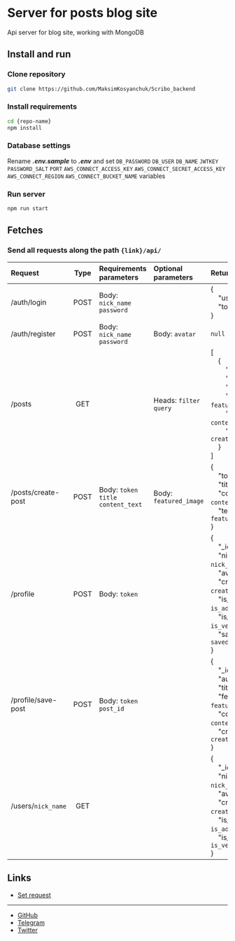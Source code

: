 # Server for posts blog site

Api server for blog site, working with MongoDB

## Install and run
### Clone repository 
```bash
git clone https://github.com/MaksimKosyanchuk/Scribo_backend
```
### Install requirements
```bash
cd {repo-name}
npm install
```
### Database settings
Rename ***.env.sample*** to ***.env*** and set
`DB_PASSWORD`
`DB_USER`
`DB_NAME`
`JWTKEY`
`PASSWORD_SALT`
`PORT`
`AWS_CONNECT_ACCESS_KEY`
`AWS_CONNECT_SECRET_ACCESS_KEY`
`AWS_CONNECT_REGION`
`AWS_CONNECT_BUCKET_NAME` 
variables
### Run server
```bash
npm run start
```

## Fetches
### Send all requests along the path `{link}/api/`
|Request|Type|Requirements parameters|Optional parameters|Return data|
|:------|:--:|:----------------------|:------------------|:----------|
|/auth/login|POST|Body: `nick_name` `password`| |{<br>&nbsp;&nbsp;&nbsp;&nbsp;"user_id": `user_id`,<br>&nbsp;&nbsp;&nbsp;&nbsp;"token": `token`<br>}|
|/auth/register|POST|Body: `nick_name` `password`|Body: `avatar`|`null`|
|/posts|GET| |Heads: `filter query`|[<br>&nbsp;&nbsp;&nbsp;&nbsp;{<br>&nbsp;&nbsp;&nbsp;&nbsp;&nbsp;&nbsp;&nbsp;&nbsp;"_id": `_id`,<br>&nbsp;&nbsp;&nbsp;&nbsp;&nbsp;&nbsp;&nbsp;&nbsp;"author": `author`,<br>&nbsp;&nbsp;&nbsp;&nbsp;&nbsp;&nbsp;&nbsp;&nbsp;"title": `title`,<br>&nbsp;&nbsp;&nbsp;&nbsp;&nbsp;&nbsp;&nbsp;&nbsp;"featured_image": `featured_image`,<br>&nbsp;&nbsp;&nbsp;&nbsp;&nbsp;&nbsp;&nbsp;&nbsp;"content_text": `content_text`,<br>&nbsp;&nbsp;&nbsp;&nbsp;&nbsp;&nbsp;&nbsp;&nbsp;"created_date": `created_date`<br>&nbsp;&nbsp;&nbsp;&nbsp;}<br>]|
|/posts/create-post|POST|Body: `token` `title` `content_text`|Body: `featured_image`|{<br>&nbsp;&nbsp;&nbsp;&nbsp;"token": `token`,<br>&nbsp;&nbsp;&nbsp;&nbsp;"title": `title`,<br>&nbsp;&nbsp;&nbsp;&nbsp;"content_text": `content_text`,<br>&nbsp;&nbsp;&nbsp;&nbsp;"testfeatured_image: `featured_image`<br>}|
|/profile|POST|Body: `token`||{<br>&nbsp;&nbsp;&nbsp;&nbsp;"_id": `id`,<br>&nbsp;&nbsp;&nbsp;&nbsp;"nick_name": `nick_name`,<br>&nbsp;&nbsp;&nbsp;&nbsp;"avatar": `avatar`,<br>&nbsp;&nbsp;&nbsp;&nbsp;"created_date": `created_date`,<br>&nbsp;&nbsp;&nbsp;&nbsp;"is_admin": `is_admin`,<br>&nbsp;&nbsp;&nbsp;&nbsp;"is_verified": `is_verified`,<br>&nbsp;&nbsp;&nbsp;&nbsp;"saved_posts": `saved_posts`<br>}|
|/profile/save-post|POST|Body: `token` `post_id`||{<br>&nbsp;&nbsp;&nbsp;&nbsp;"_id": `id`,<br>&nbsp;&nbsp;&nbsp;&nbsp;"author": `author`,<br>&nbsp;&nbsp;&nbsp;&nbsp;"title": `title`,<br>&nbsp;&nbsp;&nbsp;&nbsp;"featured_image": `featured_image`,<br>&nbsp;&nbsp;&nbsp;&nbsp;"content_text": `content_text`,<br>&nbsp;&nbsp;&nbsp;&nbsp;"created_date": `created_date`<br>}|
|/users/`nick_name`|GET|||{<br>&nbsp;&nbsp;&nbsp;&nbsp;"_id": `_id`,<br>&nbsp;&nbsp;&nbsp;&nbsp;"nick_name": `nick_name`,<br>&nbsp;&nbsp;&nbsp;&nbsp;"avatar": `avatar`,<br>&nbsp;&nbsp;&nbsp;&nbsp;"created_date": `created_date`,<br>&nbsp;&nbsp;&nbsp;&nbsp;"is_admin": `is_admin`,<br>&nbsp;&nbsp;&nbsp;&nbsp;"is_verified": `is_verified`<br>}|

## Links
- [Set request](https://scribo-backend.vercel.app/)

---

- [GitHub](https://github.com/MaksimKosyanchuk)
- [Telegram](https://t.me/maks_k0s)
- [Twitter](https://twitter.com/maks_k0s)
